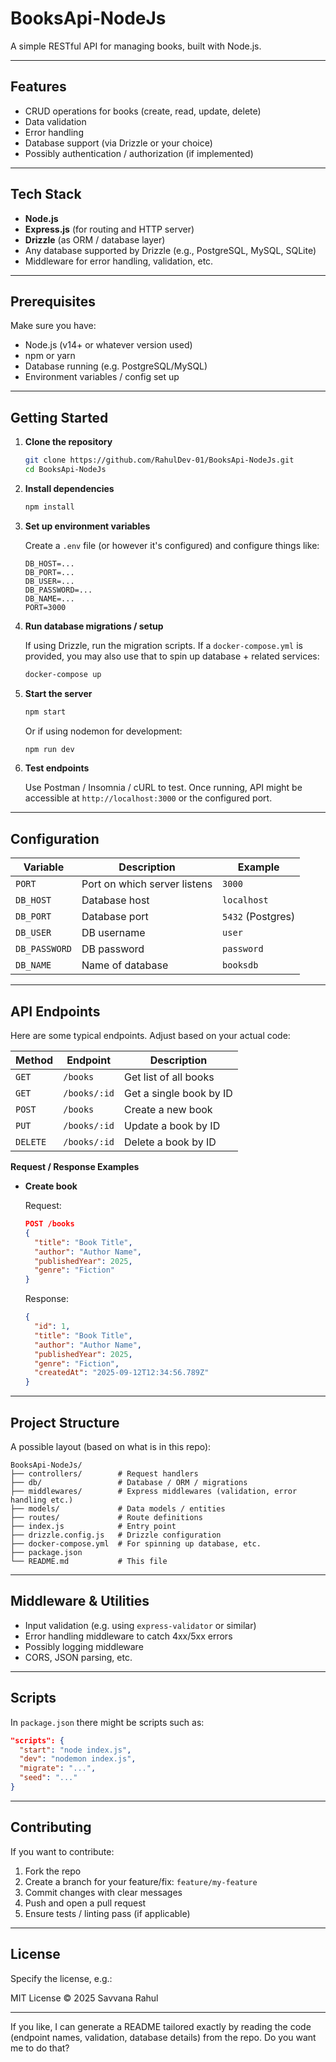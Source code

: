 # BooksApi‑NodeJs

A simple RESTful API for managing books, built with Node.js.

---


## Features

* CRUD operations for books (create, read, update, delete)
* Data validation
* Error handling
* Database support (via Drizzle or your choice)
* Possibly authentication / authorization (if implemented)

---

## Tech Stack

* **Node.js**
* **Express.js** (for routing and HTTP server)
* **Drizzle** (as ORM / database layer)
* Any database supported by Drizzle (e.g., PostgreSQL, MySQL, SQLite)
* Middleware for error handling, validation, etc.

---

## Prerequisites

Make sure you have:

* Node.js (v14+ or whatever version used)
* npm or yarn
* Database running (e.g. PostgreSQL/MySQL)
* Environment variables / config set up

---

## Getting Started

1. **Clone the repository**

   ```bash
   git clone https://github.com/RahulDev-01/BooksApi-NodeJs.git
   cd BooksApi-NodeJs
   ```

2. **Install dependencies**

   ```bash
   npm install
   ```

3. **Set up environment variables**

   Create a `.env` file (or however it's configured) and configure things like:

   ```text
   DB_HOST=...
   DB_PORT=...
   DB_USER=...
   DB_PASSWORD=...
   DB_NAME=...
   PORT=3000
   ```

4. **Run database migrations / setup**

   If using Drizzle, run the migration scripts.
   If a `docker-compose.yml` is provided, you may also use that to spin up database + related services:

   ```bash
   docker-compose up
   ```

5. **Start the server**

   ```bash
   npm start
   ```

   Or if using nodemon for development:

   ```bash
   npm run dev
   ```

6. **Test endpoints**

   Use Postman / Insomnia / cURL to test. Once running, API might be accessible at `http://localhost:3000` or the configured port.

---

## Configuration

| Variable      | Description                  | Example           |
| ------------- | ---------------------------- | ----------------- |
| `PORT`        | Port on which server listens | `3000`            |
| `DB_HOST`     | Database host                | `localhost`       |
| `DB_PORT`     | Database port                | `5432` (Postgres) |
| `DB_USER`     | DB username                  | `user`            |
| `DB_PASSWORD` | DB password                  | `password`        |
| `DB_NAME`     | Name of database             | `booksdb`         |

---

## API Endpoints

Here are some typical endpoints. Adjust based on your actual code:

| Method   | Endpoint     | Description             |
| -------- | ------------ | ----------------------- |
| `GET`    | `/books`     | Get list of all books   |
| `GET`    | `/books/:id` | Get a single book by ID |
| `POST`   | `/books`     | Create a new book       |
| `PUT`    | `/books/:id` | Update a book by ID     |
| `DELETE` | `/books/:id` | Delete a book by ID     |

**Request / Response Examples**

* **Create book**

  Request:

  ```json
  POST /books
  {
    "title": "Book Title",
    "author": "Author Name",
    "publishedYear": 2025,
    "genre": "Fiction"
  }
  ```

  Response:

  ```json
  {
    "id": 1,
    "title": "Book Title",
    "author": "Author Name",
    "publishedYear": 2025,
    "genre": "Fiction",
    "createdAt": "2025‑09‑12T12:34:56.789Z"
  }
  ```

---

## Project Structure

A possible layout (based on what is in this repo):

```
BooksApi-NodeJs/
├── controllers/        # Request handlers
├── db/                 # Database / ORM / migrations
├── middlewares/        # Express middlewares (validation, error handling etc.)
├── models/             # Data models / entities
├── routes/             # Route definitions
├── index.js            # Entry point
├── drizzle.config.js   # Drizzle configuration
├── docker-compose.yml  # For spinning up database, etc.
├── package.json
└── README.md           # This file
```

---

## Middleware & Utilities

* Input validation (e.g. using `express-validator` or similar)
* Error handling middleware to catch 4xx/5xx errors
* Possibly logging middleware
* CORS, JSON parsing, etc.

---

## Scripts

In `package.json` there might be scripts such as:

```json
"scripts": {
  "start": "node index.js",
  "dev": "nodemon index.js",
  "migrate": "...",
  "seed": "..."
}
```

---

## Contributing

If you want to contribute:

1. Fork the repo
2. Create a branch for your feature/fix: `feature/my-feature`
3. Commit changes with clear messages
4. Push and open a pull request
5. Ensure tests / linting pass (if applicable)

---

## License

Specify the license, e.g.:

MIT License © 2025  Savvana Rahul

---

If you like, I can generate a README tailored exactly by reading the code (endpoint names, validation, database details) from the repo. Do you want me to do that?
